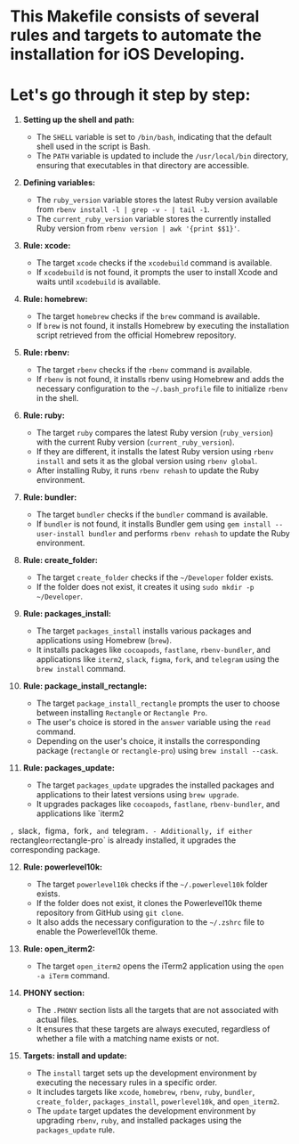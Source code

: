 # This Makefile consists of several rules and targets to automate the installation for iOS Developing. 
# Let's go through it step by step:

1. **Setting up the shell and path:**
   - The `SHELL` variable is set to `/bin/bash`, indicating that the default shell used in the script is Bash.
   - The `PATH` variable is updated to include the `/usr/local/bin` directory, ensuring that executables in that directory are accessible.

2. **Defining variables:**
   - The `ruby_version` variable stores the latest Ruby version available from `rbenv install -l | grep -v - | tail -1`.
   - The `current_ruby_version` variable stores the currently installed Ruby version from `rbenv version | awk '{print $$1}'`.

3. **Rule: xcode:**
   - The target `xcode` checks if the `xcodebuild` command is available.
   - If `xcodebuild` is not found, it prompts the user to install Xcode and waits until `xcodebuild` is available.

4. **Rule: homebrew:**
   - The target `homebrew` checks if the `brew` command is available.
   - If `brew` is not found, it installs Homebrew by executing the installation script retrieved from the official Homebrew repository.

5. **Rule: rbenv:**
   - The target `rbenv` checks if the `rbenv` command is available.
   - If `rbenv` is not found, it installs rbenv using Homebrew and adds the necessary configuration to the `~/.bash_profile` file to initialize `rbenv` in the shell.

6. **Rule: ruby:**
   - The target `ruby` compares the latest Ruby version (`ruby_version`) with the current Ruby version (`current_ruby_version`).
   - If they are different, it installs the latest Ruby version using `rbenv install` and sets it as the global version using `rbenv global`.
   - After installing Ruby, it runs `rbenv rehash` to update the Ruby environment.

7. **Rule: bundler:**
   - The target `bundler` checks if the `bundler` command is available.
   - If `bundler` is not found, it installs Bundler gem using `gem install --user-install bundler` and performs `rbenv rehash` to update the Ruby environment.

8. **Rule: create_folder:**
   - The target `create_folder` checks if the `~/Developer` folder exists.
   - If the folder does not exist, it creates it using `sudo mkdir -p ~/Developer`.

9. **Rule: packages_install:**
   - The target `packages_install` installs various packages and applications using Homebrew (`brew`).
   - It installs packages like `cocoapods`, `fastlane`, `rbenv-bundler`, and applications like `iterm2`, `slack`, `figma`, `fork`, and `telegram` using the `brew install` command.

10. **Rule: package_install_rectangle:**
    - The target `package_install_rectangle` prompts the user to choose between installing `Rectangle` or `Rectangle Pro`.
    - The user's choice is stored in the `answer` variable using the `read` command.
    - Depending on the user's choice, it installs the corresponding package (`rectangle` or `rectangle-pro`) using `brew install --cask`.

11. **Rule: packages_update:**
    - The target `packages_update` upgrades the installed packages and applications to their latest versions using `brew upgrade`.
    - It upgrades packages like `cocoapods`, `fastlane`, `rbenv-bundler`, and applications like `iterm2

`, `slack`, `figma`, `fork`, and `telegram`.
    - Additionally, if either `rectangle` or `rectangle-pro` is already installed, it upgrades the corresponding package.

12. **Rule: powerlevel10k:**
    - The target `powerlevel10k` checks if the `~/.powerlevel10k` folder exists.
    - If the folder does not exist, it clones the Powerlevel10k theme repository from GitHub using `git clone`.
    - It also adds the necessary configuration to the `~/.zshrc` file to enable the Powerlevel10k theme.

13. **Rule: open_iterm2:**
    - The target `open_iterm2` opens the iTerm2 application using the `open -a iTerm` command.

14. **PHONY section:**
    - The `.PHONY` section lists all the targets that are not associated with actual files.
    - It ensures that these targets are always executed, regardless of whether a file with a matching name exists or not.

15. **Targets: install and update:**
    - The `install` target sets up the development environment by executing the necessary rules in a specific order.
    - It includes targets like `xcode`, `homebrew`, `rbenv`, `ruby`, `bundler`, `create_folder`, `packages_install`, `powerlevel10k`, and `open_iterm2`.
    - The `update` target updates the development environment by upgrading `rbenv`, `ruby`, and installed packages using the `packages_update` rule.

